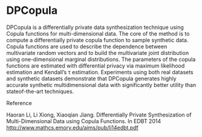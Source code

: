 # DPCopula
DPCopula is a differentially private data synthesization technique using Copula functions for
multi-dimensional data. The core of the method is to
compute a differentially private copula function to sample synthetic data. Copula functions are used to
describe the dependence between multivariate random vectors and to build the multivariate joint distribution
using one-dimensional marginal distributions. The parameters of the copula
functions are estimated with differential privacy via maximum likelihood
estimation and Kendall’s τ estimation. Experiments
using both real datasets and synthetic datasets demonstrate
that DPCopula generates highly accurate synthetic multidimensional data with significantly better utility than stateof-the-art techniques.

Reference

Haoran Li, Li Xiong, Xiaoqian Jiang. Differentially Private Synthesization of Multi-Dimensional Data using Copula Functions. In EDBT 2014
http://www.mathcs.emory.edu/aims/pub/li14edbt.pdf
